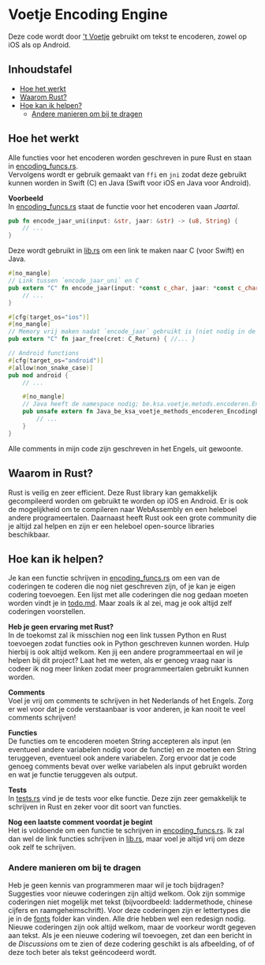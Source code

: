 # Voetje Encoding Engine
Deze code wordt door ['t Voetje](https://voetje.jonaseveraert.be) gebruikt om tekst te encoderen, zowel op iOS als op Android.

## Inhoudstafel
- [Hoe het werkt](#hoe-het-werkt)
- [Waarom Rust?](#waarom-in-rust)
- [Hoe kan ik helpen?](#hoe-kan-jij-helpen)
    - [Andere manieren om bij te dragen](#andere-manieren-om-bij-te-dragen)

## Hoe het werkt
Alle functies voor het encoderen worden geschreven in pure Rust en staan in [encoding_funcs.rs](src/encoding_funcs.rs).<br/>
Vervolgens wordt er gebruik gemaakt van `ffi` en `jni` zodat deze gebruikt kunnen worden in Swift (C) en Java (Swift voor iOS en Java voor Android). 

**Voorbeeld**<br/>
In [encoding_funcs.rs](src/encoding_funcs.rs) staat de functie voor het encoderen vaan *Jaartal*.
```Rust
pub fn encode_jaar_uni(input: &str, jaar: &str) -> (u8, String) {
    // ...
}
```

Deze wordt gebruikt in [lib.rs](src/lib.rs) om een link te maken naar C (voor Swift) en Java.
```Rust
#[no_mangle]
// Link tussen `encode_jaar_uni` en C
pub extern "C" fn encode_jaar(input: *const c_char, jaar: *const c_char) -> C_Return {
    // ...
}

#[cfg(target_os="ios")]
#[no_mangle]
// Memory vrij maken nadat `encode_jaar` gebruikt is (niet nodig in de Java functie)
pub extern "C" fn jaar_free(cret: C_Return) { //... }

// Android functions
#[cfg(target_os="android")]
#[allow(non_snake_case)]
pub mod android {
    // ...

    #[no_mangle]
    // Java heeft de namespace nodig; be.ksa.voetje.metods.encoderen.EncodingEngine is waar de referentie naar de functie java_encodeer_jaar zich bevindt
    pub unsafe extern fn Java_be_ksa_voetje_methods_encoderen_EncodingEngine_java_1encodeer_1jaar(env: JNIEnv, _: JClass, java_in: JString, java_jaar: JString) -> jstring {
        // ...
    }
}
```

Alle comments in mijn code zijn geschreven in het Engels, uit gewoonte.

## Waarom in Rust?
Rust is veilig en zeer efficient. Deze Rust library kan gemakkelijk gecompileerd worden om gebruikt te worden op iOS en Android. Er is ook de mogelijkheid om te compileren naar WebAssembly en een heleboel andere programeertalen. Daarnaast heeft Rust ook een grote community die je altijd zal helpen en zijn er een heleboel open-source libraries beschikbaar.

## Hoe kan ik helpen?
Je kan een functie schrijven in [encoding_funcs.rs](src/encoding_funcs.rs) om een van de coderingen te coderen die nog niet geschreven zijn, of je kan je eigen codering toevoegen.
Een lijst met alle coderingen die nog gedaan moeten worden vindt je in [todo.md](src/todo.md). Maar zoals ik al zei, mag je ook altijd zelf coderingen voorstellen.

**Heb je geen ervaring met Rust?**<br/>
In de toekomst zal ik misschien nog een link tussen Python en Rust toevoegen zodat functies ook in Python geschreven kunnen worden. 
Hulp hierbij is ook altijd welkom. 
Ken jij een andere programmeertaal en wil je helpen bij dit project? Laat het me weten, als er genoeg vraag naar is codeer ik nog meer linken zodat meer programmeertalen gebruikt kunnen worden.

**Comments**<br/>
Voel je vrij om comments te schrijven in het Nederlands of het Engels.
Zorg er wel voor dat je code verstaanbaar is voor anderen, je kan nooit te veel comments schrijven!

**Functies**<br/>
De functies om te encoderen moeten String accepteren als input (en eventueel andere variabelen nodig voor de functie) en ze moeten een String teruggeven, eventueel ook andere variabelen. Zorg ervoor dat je code genoeg comments bevat over welke variabelen als input gebruikt worden en wat je functie teruggeven als output.

**Tests**<br/>
In [tests.rs](srs/tests.rs) vind je de tests voor elke functie. Deze zijn zeer gemakkelijk te schrijven in Rust en zeker voor dit soort van functies.

**Nog een laatste comment voordat je begint**<br/>
Het is voldoende om een functie te schrijven in [encoding_funcs.rs](src/encoding_funcs.rs). Ik zal dan wel de link functies schrijven in [lib.rs](src/lib.rs), maar voel je altijd vrij om deze ook zelf te schrijven.

### Andere manieren om bij te dragen
Heb je geen kennis van programmeren maar wil je toch bijdragen? Suggesties voor nieuwe coderingen zijn altijd welkom. Ook zijn sommige coderingen niet mogelijk met tekst (bijvoordbeeld: laddermethode, chinese cijfers en raamgeheimschrift). Voor deze coderingen zijn er lettertypes die je in de [fonts](fonts) folder kan vinden. Alle drie hebben wel een redesign nodig.<br/>
Nieuwe coderingen zijn ook altijd welkom, maar de voorkeur wordt gegeven aan tekst. Als je een nieuwe codering wil toevoegen, zet dan een bericht in de *Discussions* om te zien of deze codering geschikt is als afbeelding, of of deze toch beter als tekst geëncodeerd wordt.

